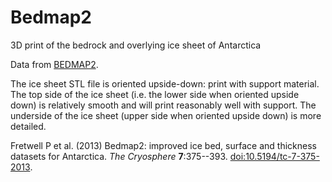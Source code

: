 # Bedmap2

3D print of the bedrock and overlying ice sheet of Antarctica

Data from [BEDMAP2](http://www.antarctica.ac.uk//bas_research/our_research/az/bedmap2/).

The ice sheet STL file is oriented upside-down: print with support material. The top side of the ice sheet (i.e. the lower side when oriented upside down) is relatively smooth and will print reasonably well with support. The underside of the ice sheet (upper side when oriented upside down) is more detailed.


Fretwell P et al. (2013) Bedmap2: improved ice bed, surface and thickness datasets for Antarctica. *The Cryosphere* **7**:375--393. [doi:10.5194/tc-7-375-2013](http://dx.doi.org/10.5194/tc-7-375-2013).
